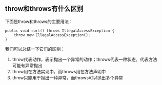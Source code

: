 ## throw和throws有什么区别

下面是throw和throws的主要用法：

    public void sort() throws IllegalAccessException {
        throw new IllegalAccessException();
    }

我们可以总结一下它们的区别：

1. throw代表动作，表示抛出一个异常的动作；throws代表一种状态，代表方法可能有异常抛出
2. throw用在方法实现中，而throws用在方法声明中
3. throw只能用于抛出一种异常，而throws可以抛出多个异常